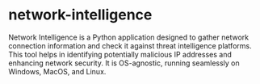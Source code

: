# network-intelligence
Network Intelligence is a Python application designed to gather network connection information and check it against threat intelligence platforms. This tool helps in identifying potentially malicious IP addresses and enhancing network security. It is OS-agnostic, running seamlessly on Windows, MacOS, and Linux.
